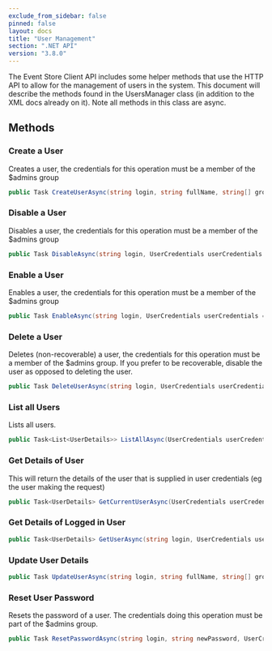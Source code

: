 ```yaml
---
exclude_from_sidebar: false
pinned: false
layout: docs
title: "User Management"
section: ".NET API"
version: "3.8.0"
---
```


The Event Store Client API includes some helper methods that use the HTTP API to allow for the management of users in the system. This document will describe the methods found in the UsersManager class (in addition to the XML docs already on it). Note all methods in this class are async.

## Methods

### Create a User

Creates a user, the credentials for this operation must be a member of the $admins group

```csharp
public Task CreateUserAsync(string login, string fullName, string[] groups, string password, UserCredentials userCredentials = null)
```

### Disable a User

Disables a user, the credentials for this operation must be a member of the $admins group

```csharp
public Task DisableAsync(string login, UserCredentials userCredentials = null)
```

### Enable a User

Enables a user, the credentials for this operation must be a member of the $admins group

```csharp
public Task EnableAsync(string login, UserCredentials userCredentials = null)
```

### Delete a User

Deletes (non-recoverable) a user, the credentials for this operation must be a member of the $admins group. If you prefer to be recoverable, disable the user as opposed to deleting the user.

```csharp
public Task DeleteUserAsync(string login, UserCredentials userCredentials = null)
```

### List all Users

Lists all users.

```csharp
public Task<List<UserDetails>> ListAllAsync(UserCredentials userCredentials = null) 
```

### Get Details of User

This will return the details of the user that is supplied in user credentials (eg the user making the request)

```csharp
public Task<UserDetails> GetCurrentUserAsync(UserCredentials userCredentials) 
```

### Get Details of Logged in User

```csharp
public Task<UserDetails> GetUserAsync(string login, UserCredentials userCredentials) 
```

### Update User Details

```csharp
public Task UpdateUserAsync(string login, string fullName, string[] groups, UserCredentials userCredentials = null)
```

### Reset User Password

Resets the password of a user. The credentials doing this operation must be part of the $admins group.

```csharp
public Task ResetPasswordAsync(string login, string newPassword, UserCredentials userCredentials = null)
```